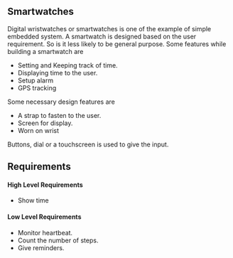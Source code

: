 ## Smartwatches

Digital wristwatches or smartwatches is one of the example of simple embedded system. A smartwatch is designed based on the user requirement. So is it less likely to be general purpose.
Some features while building a smartwatch are
- Setting and Keeping track of time.
- Displaying time to the user.
- Setup alarm
- GPS tracking

Some necessary design features are
- A strap to fasten to the user.
- Screen for display.
- Worn on wrist

Buttons, dial or a touchscreen is used to give the input.

## Requirements
#### High Level Requirements
- Show time

#### Low Level Requirements
- Monitor heartbeat.
- Count the number of steps.
- Give reminders.